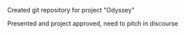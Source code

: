 Created git repository for project "Odyssey"

Presented and project approved, need to pitch in discourse
